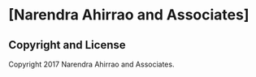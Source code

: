 # [Narendra Ahirrao and Associates]


## Copyright and License

Copyright 2017 Narendra Ahirrao and Associates.
